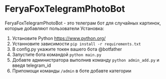 # FeryaFoxTelegramPhotoBot

FeryaFoxTelegramPhotoBot - это телеграм бот для случайных картинок, которые добавляют пользователи
Установка:

1. Установите Python https://www.python.org/
2. Устанновите зависимости 
`pip install -r requirements.txt`
3. В config.py укажите токен вашего бота @botfather
4. Запустите бота командой 
`python main.py`
5. Добавте администратора выполнив команду `python admin_add.py` и введя telegram_id
6. Припомощи команды `/admin` в боте добавте категории